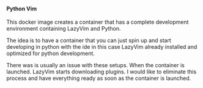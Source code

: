 #### Python Vim

This docker image creates a container that has a complete development environment containing LazyVim and Python.

The idea is to have a container that you can just spin up and start developing in python with the ide in this case LazyVim already installed and optimized for python development.

There was is usually an issue with these setups. When the container is launched. LazyVim starts downloading plugins. I would like to eliminate this process and have everything ready as soon as the container is launched.


